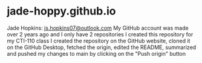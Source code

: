# jade-hoppy.github.io
Jade Hopkins: js.hopkins07@outlook.com
My GitHub account was made over 2 years ago and I only have 2 repositories
I created this repository for my CTI-110 class
I created the repository on the GitHub website, cloned it on the GitHub Desktop, fetched the origin, edited the README, summarized and pushed my changes to main by clicking on the "Push origin" button